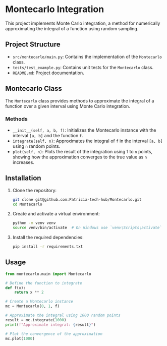 # Montecarlo Integration

This project implements Monte Carlo integration, a method for numerically approximating the integral of a function using random sampling.

## Project Structure

- `src/montecarlo/main.py`: Contains the implementation of the `Montecarlo` class.
- `tests/test_example.py`: Contains unit tests for the `Montecarlo` class.
- `README.md`: Project documentation.

## Montecarlo Class

The `Montecarlo` class provides methods to approximate the integral of a function over a given interval using Monte Carlo integration.

### Methods

- `__init__(self, a, b, f)`: Initializes the Montecarlo instance with the interval `[a, b]` and the function `f`.
- `integrate(self, n)`: Approximates the integral of `f` in the interval `[a, b]` using `n` random points.
- `plot(self, n)`: Plots the result of the integration using 1 to `n` points, showing how the approximation converges to the true value as `n` increases.

## Installation

1. Clone the repository:
    ```sh
    git clone git@github.com:Patricia-tech-hub/Montecarlo.git
    cd Montecarlo
    ```

2. Create and activate a virtual environment:
    ```sh
    python -m venv venv
    source venv/bin/activate  # On Windows use `venv\Scripts\activate`
    ```

3. Install the required dependencies:
    ```sh
    pip install -r requirements.txt

## Usage

```python
from montecarlo.main import Montecarlo

# Define the function to integrate
def f(x):
    return x ** 2

# Create a Montecarlo instance
mc = Montecarlo(0, 1, f)

# Approximate the integral using 1000 random points
result = mc.integrate(1000)
print(f"Approximate integral: {result}")

# Plot the convergence of the approximation
mc.plot(1000)